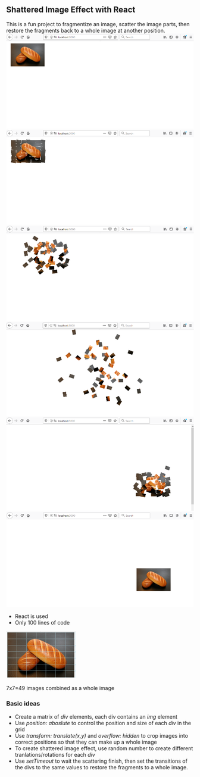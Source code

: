 ## Shattered Image Effect with React
This is a fun project to fragmentize an image, scatter the image parts, then restore the fragments back to a whole image at another position.
![1](src/images/1.png)
![2](src/images/2.png)
![3](src/images/3.png)
![4](src/images/4.png)
![5](src/images/5.png)
![6](src/images/6.png)

* React is used
* Only 100 lines of code

![fragments](src/images/fragments.png)

7x7=49 images combined as a whole image



### Basic ideas
* Create a matrix of *div* elements, each div contains an *img* element
* Use *position: aboslute* to control the position and size of each *div* in the grid
* Use *transform: translate(x,y)* and *overflow: hidden* to crop images into correct positions so that they can make up a whole image
* To create shattered image effect, use random number to create different tranlations/rotations for each *div*
* Use *setTimeout* to wait the scattering finish, then set the transitions of the divs to the same values to restore the fragments to a whole image.




